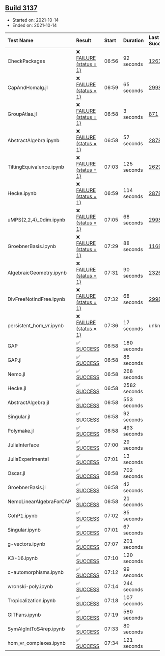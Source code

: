 ## [Build 3137](https://oscarci.mathematik.uni-kl.de/job/oscar-stable/3137/)

* Started on: 2021-10-14
* Ended on: 2021-10-14

| Test Name    | Result | Start | Duration | Last Success | First Failure |
|:-------------|:-------|:------|:---------|:-------------|:--------------|
| CheckPackages | ❌ [FAILURE (status = 1)](https://oscarci.mathematik.uni-kl.de/job/oscar-stable/3137/artifact/logs/build-3137/CheckPackages.log) | 06:56 | 92 seconds | [1263](https://oscarci.mathematik.uni-kl.de/job/oscar-stable/1263/) | [1264](https://oscarci.mathematik.uni-kl.de/job/oscar-stable/1264/) |
| CapAndHomalg.jl | ❌ [FAILURE (status = 1)](https://oscarci.mathematik.uni-kl.de/job/oscar-stable/3137/artifact/logs/build-3137/CapAndHomalg.jl.log) | 06:59 | 65 seconds | [2998](https://oscarci.mathematik.uni-kl.de/job/oscar-stable/2998/) | [2999](https://oscarci.mathematik.uni-kl.de/job/oscar-stable/2999/) |
| GroupAtlas.jl | ❌ [FAILURE (status = 1)](https://oscarci.mathematik.uni-kl.de/job/oscar-stable/3137/artifact/logs/build-3137/GroupAtlas.jl.log) | 06:58 | 3 seconds | [871](https://oscarci.mathematik.uni-kl.de/job/oscar-stable/871/) | [872](https://oscarci.mathematik.uni-kl.de/job/oscar-stable/872/) |
| AbstractAlgebra.ipynb | ❌ [FAILURE (status = 1)](https://oscarci.mathematik.uni-kl.de/job/oscar-stable/3137/artifact/logs/build-3137/AbstractAlgebra.ipynb.log) | 06:58 | 57 seconds | [2878](https://oscarci.mathematik.uni-kl.de/job/oscar-stable/2878/) | [2879](https://oscarci.mathematik.uni-kl.de/job/oscar-stable/2879/) |
| TiltingEquivalence.ipynb | ❌ [FAILURE (status = 1)](https://oscarci.mathematik.uni-kl.de/job/oscar-stable/3137/artifact/logs/build-3137/TiltingEquivalence.ipynb.log) | 07:03 | 125 seconds | [2629](https://oscarci.mathematik.uni-kl.de/job/oscar-stable/2629/) | [2630](https://oscarci.mathematik.uni-kl.de/job/oscar-stable/2630/) |
| Hecke.ipynb | ❌ [FAILURE (status = 1)](https://oscarci.mathematik.uni-kl.de/job/oscar-stable/3137/artifact/logs/build-3137/Hecke.ipynb.log) | 06:59 | 114 seconds | [2878](https://oscarci.mathematik.uni-kl.de/job/oscar-stable/2878/) | [2879](https://oscarci.mathematik.uni-kl.de/job/oscar-stable/2879/) |
| uMPS(2,2,4)_0dim.ipynb | ❌ [FAILURE (status = 1)](https://oscarci.mathematik.uni-kl.de/job/oscar-stable/3137/artifact/logs/build-3137/uMPS-2-2-4-_0dim.ipynb.log) | 07:05 | 68 seconds | [2998](https://oscarci.mathematik.uni-kl.de/job/oscar-stable/2998/) | [2999](https://oscarci.mathematik.uni-kl.de/job/oscar-stable/2999/) |
| GroebnerBasis.ipynb | ❌ [FAILURE (status = 1)](https://oscarci.mathematik.uni-kl.de/job/oscar-stable/3137/artifact/logs/build-3137/GroebnerBasis.ipynb.log) | 07:29 | 88 seconds | [1168](https://oscarci.mathematik.uni-kl.de/job/oscar-stable/1168/) | [1169](https://oscarci.mathematik.uni-kl.de/job/oscar-stable/1169/) |
| AlgebraicGeometry.ipynb | ❌ [FAILURE (status = 1)](https://oscarci.mathematik.uni-kl.de/job/oscar-stable/3137/artifact/logs/build-3137/AlgebraicGeometry.ipynb.log) | 07:31 | 90 seconds | [2326](https://oscarci.mathematik.uni-kl.de/job/oscar-stable/2326/) | [2327](https://oscarci.mathematik.uni-kl.de/job/oscar-stable/2327/) |
| DivFreeNotIndFree.ipynb | ❌ [FAILURE (status = 1)](https://oscarci.mathematik.uni-kl.de/job/oscar-stable/3137/artifact/logs/build-3137/DivFreeNotIndFree.ipynb.log) | 07:32 | 68 seconds | [2998](https://oscarci.mathematik.uni-kl.de/job/oscar-stable/2998/) | [2999](https://oscarci.mathematik.uni-kl.de/job/oscar-stable/2999/) |
| persistent_hom_vr.ipynb | ❌ [FAILURE (status = 1)](https://oscarci.mathematik.uni-kl.de/job/oscar-stable/3137/artifact/logs/build-3137/persistent_hom_vr.ipynb.log) | 07:36 | 17 seconds | unknown | unknown |
| GAP | ✅ [SUCCESS](https://oscarci.mathematik.uni-kl.de/job/oscar-stable/3137/artifact/logs/build-3137/GAP.log) | 06:58 | 180 seconds |  |  |
| GAP.jl | ✅ [SUCCESS](https://oscarci.mathematik.uni-kl.de/job/oscar-stable/3137/artifact/logs/build-3137/GAP.jl.log) | 06:58 | 86 seconds |  |  |
| Nemo.jl | ✅ [SUCCESS](https://oscarci.mathematik.uni-kl.de/job/oscar-stable/3137/artifact/logs/build-3137/Nemo.jl.log) | 06:58 | 268 seconds |  |  |
| Hecke.jl | ✅ [SUCCESS](https://oscarci.mathematik.uni-kl.de/job/oscar-stable/3137/artifact/logs/build-3137/Hecke.jl.log) | 06:58 | 2582 seconds |  |  |
| AbstractAlgebra.jl | ✅ [SUCCESS](https://oscarci.mathematik.uni-kl.de/job/oscar-stable/3137/artifact/logs/build-3137/AbstractAlgebra.jl.log) | 06:58 | 553 seconds |  |  |
| Singular.jl | ✅ [SUCCESS](https://oscarci.mathematik.uni-kl.de/job/oscar-stable/3137/artifact/logs/build-3137/Singular.jl.log) | 06:58 | 92 seconds |  |  |
| Polymake.jl | ✅ [SUCCESS](https://oscarci.mathematik.uni-kl.de/job/oscar-stable/3137/artifact/logs/build-3137/Polymake.jl.log) | 06:58 | 493 seconds |  |  |
| JuliaInterface | ✅ [SUCCESS](https://oscarci.mathematik.uni-kl.de/job/oscar-stable/3137/artifact/logs/build-3137/JuliaInterface.log) | 07:00 | 29 seconds |  |  |
| JuliaExperimental | ✅ [SUCCESS](https://oscarci.mathematik.uni-kl.de/job/oscar-stable/3137/artifact/logs/build-3137/JuliaExperimental.log) | 07:01 | 13 seconds |  |  |
| Oscar.jl | ✅ [SUCCESS](https://oscarci.mathematik.uni-kl.de/job/oscar-stable/3137/artifact/logs/build-3137/Oscar.jl.log) | 06:58 | 702 seconds |  |  |
| GroebnerBasis.jl | ✅ [SUCCESS](https://oscarci.mathematik.uni-kl.de/job/oscar-stable/3137/artifact/logs/build-3137/GroebnerBasis.jl.log) | 06:58 | 42 seconds |  |  |
| NemoLinearAlgebraForCAP | ✅ [SUCCESS](https://oscarci.mathematik.uni-kl.de/job/oscar-stable/3137/artifact/logs/build-3137/NemoLinearAlgebraForCAP.log) | 06:58 | 21 seconds |  |  |
| CohP1.ipynb | ✅ [SUCCESS](https://oscarci.mathematik.uni-kl.de/job/oscar-stable/3137/artifact/logs/build-3137/CohP1.ipynb.log) | 07:02 | 85 seconds |  |  |
| Singular.ipynb | ✅ [SUCCESS](https://oscarci.mathematik.uni-kl.de/job/oscar-stable/3137/artifact/logs/build-3137/Singular.ipynb.log) | 07:01 | 67 seconds |  |  |
| g-vectors.ipynb | ✅ [SUCCESS](https://oscarci.mathematik.uni-kl.de/job/oscar-stable/3137/artifact/logs/build-3137/g-vectors.ipynb.log) | 07:07 | 201 seconds |  |  |
| K3-16.ipynb | ✅ [SUCCESS](https://oscarci.mathematik.uni-kl.de/job/oscar-stable/3137/artifact/logs/build-3137/K3-16.ipynb.log) | 07:10 | 120 seconds |  |  |
| c-automorphisms.ipynb | ✅ [SUCCESS](https://oscarci.mathematik.uni-kl.de/job/oscar-stable/3137/artifact/logs/build-3137/c-automorphisms.ipynb.log) | 07:12 | 99 seconds |  |  |
| wronski-poly.ipynb | ✅ [SUCCESS](https://oscarci.mathematik.uni-kl.de/job/oscar-stable/3137/artifact/logs/build-3137/wronski-poly.ipynb.log) | 07:14 | 244 seconds |  |  |
| Tropicalization.ipynb | ✅ [SUCCESS](https://oscarci.mathematik.uni-kl.de/job/oscar-stable/3137/artifact/logs/build-3137/Tropicalization.ipynb.log) | 07:18 | 107 seconds |  |  |
| GITFans.ipynb | ✅ [SUCCESS](https://oscarci.mathematik.uni-kl.de/job/oscar-stable/3137/artifact/logs/build-3137/GITFans.ipynb.log) | 07:19 | 580 seconds |  |  |
| SymAlgIntToS4rep.ipynb | ✅ [SUCCESS](https://oscarci.mathematik.uni-kl.de/job/oscar-stable/3137/artifact/logs/build-3137/SymAlgIntToS4rep.ipynb.log) | 07:33 | 80 seconds |  |  |
| hom_vr_complexes.ipynb | ✅ [SUCCESS](https://oscarci.mathematik.uni-kl.de/job/oscar-stable/3137/artifact/logs/build-3137/hom_vr_complexes.ipynb.log) | 07:34 | 121 seconds |  |  |
